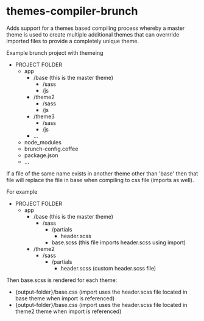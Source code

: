 # themes-compiler-brunch

Adds support for a themes based compiling process whereby a master theme is used to create multiple additional themes that can overrride imported files to provide a completely unique theme.

Example brunch project with themeing

+ PROJECT FOLDER  
    - app  
        - /base (this is the master theme)
            - /sass
            - /js
        - /theme2   
            - /sass
            - /js
        - /theme3
            - /sass
            - /js
        - ...  
    - node_modules  
    - brunch-config.coffee  
    - package.json  
    - ...  

If a file of the same name exists in another theme other than 'base' then that file will replace the file in base when compiling to css file (imports as well).

For example

+ PROJECT FOLDER  
    - app  
        - /base (this is the master theme)
            - /sass  
                - /partials
                    - header.scss  
                - base.scss (this file imports header.scss using import) 
        - /theme2 
            - /sass  
                - /partials
                    - header.scss (custom header.scss file)

Then base.scss is rendered for each theme:  
  
+ {output-folder}/base.css (import uses the header.scss file located in base theme when import is referenced) 
+ {output-folder}/base.css (import uses the header.scss file located in theme2 theme when import is referenced)  

